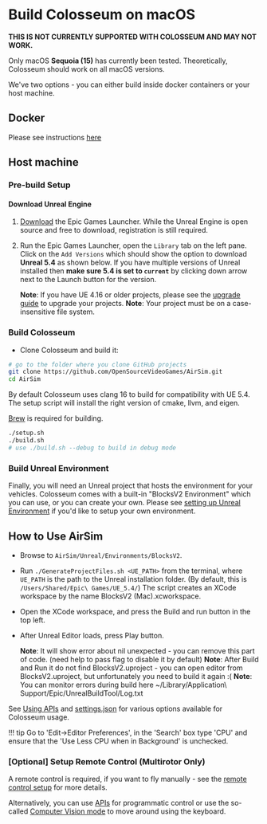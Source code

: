 # Build Colosseum on macOS
  
**THIS IS NOT CURRENTLY SUPPORTED WITH COLOSSEUM AND MAY NOT WORK.**

Only macOS **Sequoia (15)** has currently been tested. Theoretically, Colosseum should work on all macOS versions.

We've two options - you can either build inside docker containers or your host machine.

## Docker

Please see instructions [here](docker_ubuntu.md)

## Host machine

### Pre-build Setup

#### Download Unreal Engine

1. [Download](https://www.unrealengine.com/download) the Epic Games Launcher. While the Unreal Engine is open source and free to download, registration is still required.
2. Run the Epic Games Launcher, open the `Library` tab on the left pane.
   Click on the `Add Versions` which should show the option to download **Unreal 5.4** as shown below. If you have multiple versions of Unreal installed then **make sure 5.4 is set to `current`** by clicking down arrow next to the Launch button for the version.

   **Note**: If you have UE 4.16 or older projects, please see the [upgrade guide](unreal_upgrade.md) to upgrade your projects.
   **Note**: Your project must be on a case-insensitive file system.

### Build Colosseum

- Clone Colosseum and build it:

```bash
# go to the folder where you clone GitHub projects
git clone https://github.com/OpenSourceVideoGames/AirSim.git
cd AirSim
```

By default Colosseum uses clang 16 to build for compatibility with UE 5.4. The setup script will install the right version of cmake, llvm, and eigen.

[Brew](https://brew.sh/) is required for building.

```bash
./setup.sh
./build.sh
# use ./build.sh --debug to build in debug mode
```

### Build Unreal Environment

Finally, you will need an Unreal project that hosts the environment for your vehicles. Colosseum comes with a built-in "BlocksV2 Environment" which you can use, or you can create your own. Please see [setting up Unreal Environment](unreal_proj.md) if you'd like to setup your own environment.

## How to Use AirSim

- Browse to `AirSim/Unreal/Environments/BlocksV2`.
- Run `./GenerateProjectFiles.sh <UE_PATH>` from the terminal, where `UE_PATH` is the path to the Unreal installation folder. (By default, this is `/Users/Shared/Epic\ Games/UE_5.4/`) The script creates an XCode workspace by the name BlocksV2 (Mac).xcworkspace.
- Open the XCode workspace, and press the Build and run button in the top left.
- After Unreal Editor loads, press Play button.

   **Note**: It will show error about nil unexpected - you can remove this part of code. (need help to pass flag to disable it by default)
   **Note**: After Build and Run it do not find BlocksV2.uproject - you can open editor from BlocksV2.uproject, but unfortunately you need to build it again :(
   **Note**: You can monitor errors during build here ~/Library/Application\ Support/Epic/UnrealBuildTool/Log.txt

See [Using APIs](apis.md) and [settings.json](settings.md) for various options available for Colosseum usage.

!!! tip
Go to 'Edit->Editor Preferences', in the 'Search' box type 'CPU' and ensure that the 'Use Less CPU when in Background' is unchecked.

### [Optional] Setup Remote Control (Multirotor Only)

A remote control is required, if you want to fly manually - see the [remote control setup](remote_control.md) for more details.

Alternatively, you can use [APIs](apis.md) for programmatic control or use the so-called [Computer Vision mode](image_apis.md) to move around using the keyboard.
 
